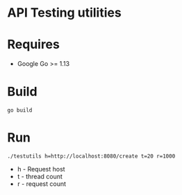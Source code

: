 # API Testing utilities

# Requires
* Google Go >= 1.13

# Build
```go build```

# Run
```./testutils h=http://localhost:8080/create t=20 r=1000```
* h - Request host
* t - thread count
* r - request count
